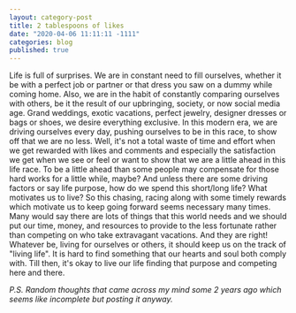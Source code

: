 ```yaml
---
layout: category-post
title: 2 tablespoons of likes
date: "2020-04-06 11:11:11 -1111"
categories: blog
published: true
---
```


Life is full of surprises. We are in constant need to fill ourselves, whether it be with a perfect job or partner or that dress you saw on a dummy while coming home. Also, we are in the habit of constantly comparing ourselves with others, be it the result of our upbringing, society, or now social media age. Grand weddings, exotic vacations, perfect jewelry, designer dresses or bags or shoes, we desire everything exclusive. In this modern era, we are driving ourselves every day, pushing ourselves to be in this race, to show off that we are no less. Well, it's not a total waste of time and effort when we get rewarded with likes and comments and especially the satisfaction we get when we see or feel or want to show that we are a little ahead in this life race. To be a little ahead than some people may compensate for those hard works for a little while, maybe? And unless there are some driving factors or say life purpose, how do we spend this short/long life? What motivates us to live? So this chasing, racing along with some timely rewards which motivate us to keep going forward seems necessary many times. Many would say there are lots of things that this world needs and we should put our time, money, and resources to provide to the less fortunate rather than competing on who take extravagant vacations. And they are right! Whatever be, living for ourselves or others, it should keep us on the track of "living life". It is hard to find something that our hearts and soul both comply with. Till then, it's okay to live our life finding that purpose and competing here and there.

_P.S. Random thoughts that came across my mind some 2 years ago which seems like incomplete but posting it anyway._
